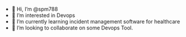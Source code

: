 - 👋 Hi, I’m @spm788
- 👀 I’m interested in Devops
- 🌱 I’m currently learning incident management software for healthcare
- 💞️ I’m looking to collaborate on some Devops Tool.


<!---
spm788/spm788 is a ✨ special ✨ repository because its `README.md` (this file) appears on your GitHub profile.
You can click the Preview link to take a look at your changes.
--->
